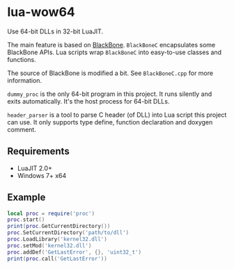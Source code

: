 # lua-wow64

Use 64-bit DLLs in 32-bit LuaJIT.

The main feature is based on [BlackBone](https://github.com/DarthTon/Blackbone). `BlackBoneC` encapsulates some BlackBone APIs. Lua scripts wrap `BlackBoneC` into easy-to-use classes and functions.

The source of BlackBone is modified a bit. See `BlackBoneC.cpp` for more information.

`dummy_proc` is the only 64-bit program in this project. It runs silently and exits automatically. It's the host process for 64-bit DLLs.

`header_parser` is a tool to parse C header (of DLL) into Lua script this project can use. It only supports type define, function declaration and doxygen comment.

## Requirements

* LuaJIT 2.0+
* Windows 7+ x64

## Example

```lua
local proc = require('proc')
proc.start()
print(proc.GetCurrentDirectory())
proc.SetCurrentDirectory('path/to/dll')
proc.LoadLibrary('kernel32.dll')
proc.setMod('kernel32.dll')
proc.addDef('GetLastError', {}, 'uint32_t')
print(proc.call('GetLastError'))
```
